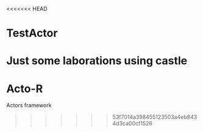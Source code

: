 <<<<<<< HEAD
# TestActor
Just some laborations using castle
=======
# Acto-R
Actors framework 
>>>>>>> 53f7014a398455123503a4eb8434d3ca00cf1526
